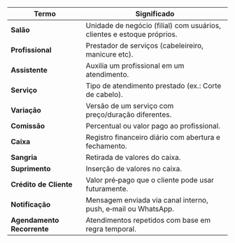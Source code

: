 | Termo                      | Significado                                                            |
| -------------------------- | ---------------------------------------------------------------------- |
| **Salão**                  | Unidade de negócio (filial) com usuários, clientes e estoque próprios. |
| **Profissional**           | Prestador de serviços (cabeleireiro, manicure etc).                    |
| **Assistente**             | Auxilia um profissional em um atendimento.                             |
| **Serviço**                | Tipo de atendimento prestado (ex.: Corte de cabelo).                   |
| **Variação**               | Versão de um serviço com preço/duração diferentes.                     |
| **Comissão**               | Percentual ou valor pago ao profissional.                              |
| **Caixa**                  | Registro financeiro diário com abertura e fechamento.                  |
| **Sangria**                | Retirada de valores do caixa.                                          |
| **Suprimento**             | Inserção de valores no caixa.                                          |
| **Crédito de Cliente**     | Valor pré‑pago que o cliente pode usar futuramente.                    |
| **Notificação**            | Mensagem enviada via canal interno, push, e‑mail ou WhatsApp.          |
| **Agendamento Recorrente** | Atendimentos repetidos com base em regra temporal.                     |
